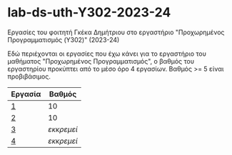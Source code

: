 # lab-ds-uth-Y302-2023-24

Εργασίες του φοιτητή Γκέκα Δημήτριου στο εργαστήριο "Προχωρημένος Προγραμματισμός (Y302)" (2023-24) 

Εδώ περιέχονται οι εργασίες που έχω κάνει για το εργαστήριο του μαθήματος "Προχωρημένος Προγραμματισμός", ο βαθμός του εργαστηρίου προκύπτει από το μέσο όρο 4 εργασίων. 
Βαθμός >= 5 είναι προβιβάσιμος.

| Εργασία | Βαθμός     |
|---------|------------|
| [1](1/) | 10         |
| [2](2/) | 10         |
| [3](3/) | _εκκρεμεί_ |
| [4](4/) | _εκκρεμεί_ |